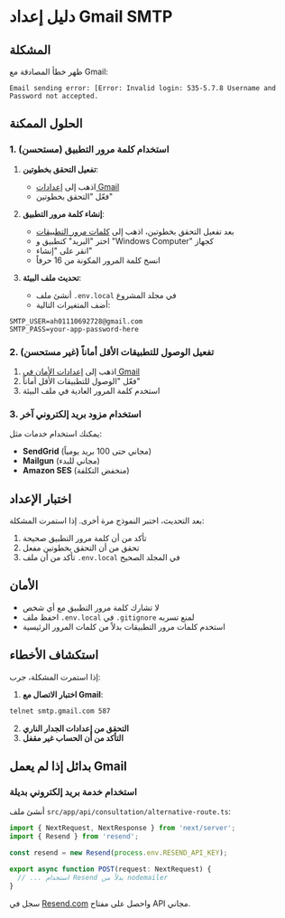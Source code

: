 # دليل إعداد Gmail SMTP

## المشكلة
ظهر خطأ المصادقة مع Gmail:
```
Email sending error: [Error: Invalid login: 535-5.7.8 Username and Password not accepted.
```

## الحلول الممكنة

### 1. استخدام كلمة مرور التطبيق (مستحسن)

1. **تفعيل التحقق بخطوتين**:
   - اذهب إلى [إعدادات Gmail](https://myaccount.google.com/security)
   - فعّل "التحقق بخطوتين"

2. **إنشاء كلمة مرور التطبيق**:
   - بعد تفعيل التحقق بخطوتين، اذهب إلى [كلمات مرور التطبيقات](https://myaccount.google.com/apppasswords)
   - اختر "البريد" كتطبيق و "Windows Computer" كجهاز
   - انقر على "إنشاء"
   - انسخ كلمة المرور المكونة من 16 حرفاً

3. **تحديث ملف البيئة**:
   - أنشئ ملف `.env.local` في مجلد المشروع
   - أضف المتغيرات التالية:

```env
SMTP_USER=ah01110692728@gmail.com
SMTP_PASS=your-app-password-here
```

### 2. تفعيل الوصول للتطبيقات الأقل أماناً (غير مستحسن)

1. اذهب إلى [إعدادات الأمان في Gmail](https://myaccount.google.com/security)
2. فعّل "الوصول للتطبيقات الأقل أماناً"
3. استخدم كلمة المرور العادية في ملف البيئة

### 3. استخدام مزود بريد إلكتروني آخر

يمكنك استخدام خدمات مثل:
- **SendGrid** (مجاني حتى 100 بريد يومياً)
- **Mailgun** (مجاني للبدء)
- **Amazon SES** (منخفض التكلفة)

## اختبار الإعداد

بعد التحديث، اختبر النموذج مرة أخرى. إذا استمرت المشكلة:

1. تأكد من أن كلمة مرور التطبيق صحيحة
2. تحقق من أن التحقق بخطوتين مفعل
3. تأكد من أن ملف `.env.local` في المجلد الصحيح

## الأمان

- لا تشارك كلمة مرور التطبيق مع أي شخص
- احفظ ملف `.env.local` في `.gitignore` لمنع تسربه
- استخدم كلمات مرور التطبيقات بدلاً من كلمات المرور الرئيسية

## استكشاف الأخطاء

إذا استمرت المشكلة، جرب:

1. **اختبار الاتصال مع Gmail**:
```bash
telnet smtp.gmail.com 587
```

2. **التحقق من إعدادات الجدار الناري**
3. **التأكد من أن الحساب غير مقفل**

## بدائل إذا لم يعمل Gmail

### استخدام خدمة بريد إلكتروني بديلة

أنشئ ملف `src/app/api/consultation/alternative-route.ts`:

```typescript
import { NextRequest, NextResponse } from 'next/server';
import { Resend } from 'resend';

const resend = new Resend(process.env.RESEND_API_KEY);

export async function POST(request: NextRequest) {
  // ... استخدام Resend بدلاً من nodemailer
}
```

سجل في [Resend.com](https://resend.com) واحصل على مفتاح API مجاني.
